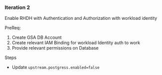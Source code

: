 ### Iteration 2 

Enable RHDH with Authentication and Authorization with workload identity

PreReq:

1. Create GSA DB Account 
2. Create relevant IAM Binding for workload Identity auth to work
3. Provide relevant permissions on Database


Steps
- Update `upstream.postgress.enabled=false`
